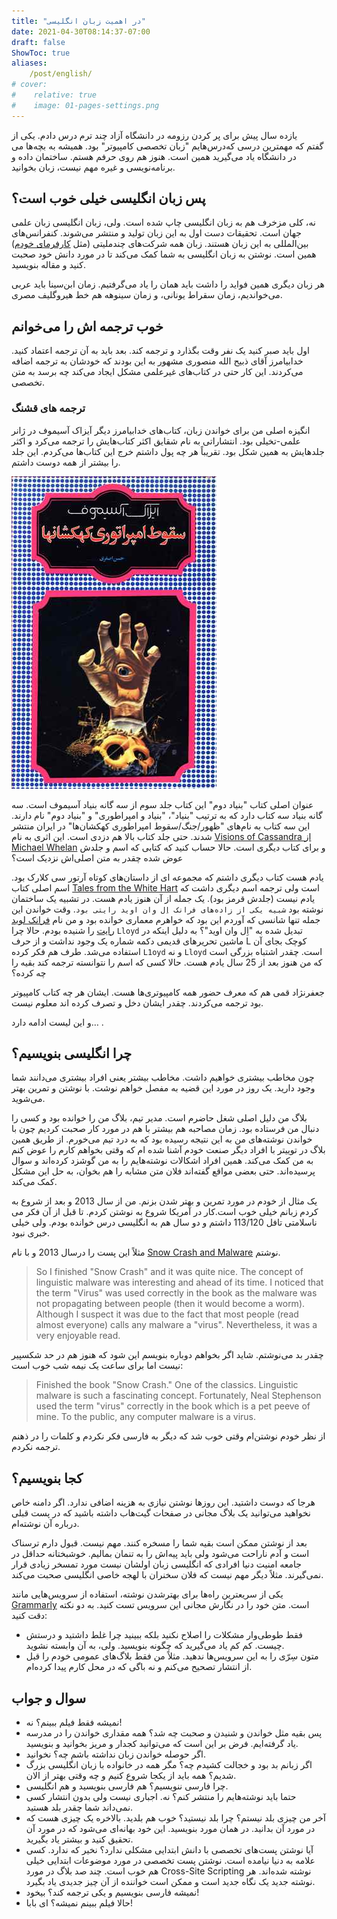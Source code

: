 ```yaml
---
title: "در اهمیت زبان انگلیسی"
date: 2021-04-30T08:14:37-07:00
draft: false
ShowToc: true
aliases:
    /post/english/
# cover:
#    relative: true
#    image: 01-pages-settings.png
---
```


یازده سال پیش برای پر کردن رزومه در دانشگاه آزاد چند ترم درس دادم. یکی از
درس‌هایم "زبان تخصصی کامپیوتر" بود. همیشه به بچه‌ها می‎‌گفتم که مهمترین درسی که
در دانشگاه یاد می‌گیرید همین است. هنوز هم روی حرفم هستم. ساختمان داده و
برنامه‌نویسی و غیره مهم نیست، زبان بخوانید.

## پس زبان انگلیسی خیلی خوب است؟
نه، کلی مزخرف هم به زبان انگلیسی چاپ شده است. ولی، زبان انگلیسی زبان علمی جهان
است. تحقیقات دست اول به این زبان تولید و منتشر می‌شوند. کنفرانس‌های بین‌المللی
به این زبان هستند. زبان همه شرکت‌های چندملیتی (مثل [کارفرمای خودم][ea.com]) همین
است. نوشتن به زبان انگلیسی به شما کمک می‌کند تا در مورد دانش خود صحبت کنید و
مقاله بنویسید.

[ea.com]: https://ea.com

هر زبان دیگری همین فواید را داشت باید همان را یاد می‌گرفتیم. زمان ابن‌سینا باید
عربی می‌خواندیم، زمان سقراط یونانی، و زمان سینوهه هم خط هیروگلیف مصری.

## خوب ترجمه اش را می‌خوانم
اول باید صبر کنید یک نفر وقت بگذارد و ترجمه کند. بعد باید به آن ترجمه اعتماد کنید. خدابیامرز آقای ذبیح الله منصوری مشهور به این بودند که خودشان به ترجمه اضافه می‌کردند. این کار حتی در کتاب‌های غیرعلمی مشکل ایجاد می‌کند چه برسد به متن تخصصی.

### ترجمه های قشنگ
انگیزه اصلی من برای خواندن زبان، کتاب‌های خدابیامرز دیگر آیزاک آسیموف در ژانر
علمی-تخیلی بود. انتشاراتی به نام شقایق اکثر کتاب‌هایش را ترجمه می‌کرد و اکثر
جلدهایش به همین شکل بود. تقریباً هر چه پول داشتم خرج این کتاب‌ها می‌کردم. این
جلد را بیشتر از همه دوست داشتم.

![](01-cover.jpeg)

عنوان اصلی کتاب "بنیاد دوم" این کتاب جلد سوم از سه گانه بنیاد آسیموف است. سه
گانه بنیاد سه کتاب دارد که به ترتیب "بنیاد"، "بنیاد و امپراطوری" و "بنیاد دوم"
نام دارند. این سه کتاب به نام‌های "ظهور/جنگ/سقوط امپراطوری کهکشان‌ها" در ایران
منتشر شدند. حتی جلد کتاب بالا هم دزدی است. این اثری به نام [Visions of Cassandra
از Michael Whelan][cassandra-whelan] و برای کتاب دیگری است. حالا حساب کنید که کتابی که اسم و جلدش
عوض شده چقدر به متن اصلی‌اش نزدیک است؟

[cassandra-whelan]: https://www.michaelwhelan.com/biography/

یادم هست کتاب دیگری داشتم که مجموعه ای از داستان‌های کوتاه آرتور سی کلارک بود.
اسم اصلی کتاب [Tales from the White Hart][whitehart] است ولی ترجمه اسم دیگری
داشت که یادم نیست (جلدش قرمز بود). یک جمله از آن هنوز یادم هست. در تشبیه یک
ساختمان نوشته بود `شبیه یکی از زاده‌های فرانک اِل وان اوید رایتی بود`. وقت
خواندن این جمله تنها شانسی که آوردم این بود که خواهرم معماری خوانده بود و من نام
[فرانک لوید رایت][frank-lloyd-wright] را شنیده بودم. حالا چرا `Lloyd` تبدیل شده
به "اِل وان اوید"؟ به دلیل اینکه در ماشین تحریر‌های قدیمی دکمه شماره یک وجود
نداشت و از حرف L کوچک بجای آن استفاده می‌شد. طرف هم فکر کرده `L1oyd` و نه
`Lloyd` است. چقدر اشتباه بزرگی است که من هنوز بعد از 25 سال یادم هست. حالا کسی
که اسم را نتوانسته ترجمه کند بقیه را چه کرده؟

[whitehart]: https://en.wikipedia.org/wiki/Tales_from_the_White_Hart
[frank-lloyd-wright]: https://en.wikipedia.org/wiki/Frank_Lloyd_Wright

جعفرنژاد قمی هم که معرف حضور همه کامپیوتری‌ها هست. ایشان هر چه کتاب کامپیوتر بود ترجمه می‌کردند. چقدر ایشان دخل و تصرف کرده اند معلوم نیست.

و این لیست ادامه دارد… .

## چرا انگلیسی بنویسیم؟
چون مخاطب بیشتری خواهیم داشت. مخاطب بیشتر یعنی افراد بیشتری می‌دانند شما وجود
دارید. یک روز در مورد این قضیه به مفصل خواهم نوشت. با نوشتن و تمرین بهتر
می‌شوید.

بلاگ من دلیل اصلی شغل حاضرم است. مدیر تیم، بلاگ من را خوانده بود و کسی را دنبال
من فرستاده بود. زمان مصاحبه هم بیشتر با هم در مورد کار صحبت کردیم چون با خواندن
نوشته‌های من به این نتیجه رسیده بود که به درد تیم می‌خورم. از طریق همین بلاگ در
توییتر با افراد دیگر صنعت خودم آشنا شده ام که وقتی بخواهم کارم را عوض کنم به من
کمک می‌کند. همین افراد اشکالات نوشته‌هایم را به من گوشزد کرده‌اند و سوال
پرسیده‌اند. حتی بعضی مواقع گفته‌اند فلان متن مشابه را هم بخوان، به حل این مشکل
کمک می‌کند.

یک مثال از خودم در مورد تمرین و بهتر شدن بزنم. من از سال 2013 و بعد از شروع به
کار در آمریکا شروع به نوشتن کردم. تا قبل از آن فکر می‏‎‌کردم زبانم خیلی خوب است.
ناسلامتی تافل 113/120 داشتم و دو سال هم به انگلیسی درس خوانده بودم. ولی خیلی
خبری نبود.

مثلاً این پست را درسال 2013 و با نام [Snow Crash and Malware][snowcrash-malware] نوشتم.

[snowcrash-malware]: https://parsiya.net/blog/2013-09-23-snow-crash-and-malware/

> So I finished "Snow Crash" and it was quite nice. The concept of linguistic
> malware was interesting and ahead of its time. I noticed that the term "Virus"
> was used correctly in the book as the malware was not propagating between
> people (then it would become a worm). Although I suspect it was due to the
> fact that most people (read almost everyone) calls any malware a "virus".
> Nevertheless, it was a very enjoyable read.

چقدر بد می‌نوشتم. شاید اگر بخواهم دوباره بنویسم این شود که هنوز هم در حد شکسپیر
نیست اما برای ساعت یک نیمه شب خوب است:

> Finished the book "Snow Crash." One of the classics. Linguistic malware is
> such a fascinating concept. Fortunately, Neal Stephenson used the term "virus"
> correctly in the book which is a pet peeve of mine. To the public, any
> computer malware is a virus.

از نظر خودم نوشتن‌ام وقتی خوب شد که دیگر به فارسی فکر نکردم و کلمات را در ذهنم ترجمه نکردم.

## کجا بنویسیم؟
هرجا که دوست داشتید. این روزها نوشتن نیازی به هزینه اضافی ندارد. اگر دامنه خاص
نخواهید می‌توانید یک بلاگ مجانی در صفحات گیت‌هاب داشته باشید که در پست قبلی
درباره آن نوشته‌ام.

بعد از نوشتن ممکن است بقیه شما را مسخره کنند. مهم نیست. قبول دارم ترسناک است و
آدم ناراحت می‌شود ولی باید پیه‌اش را به تنمان بمالیم. خوشبختانه حداقل در جامعه
امنیت دنیا افرادی که انگلیسی زبان اولشان نیست مورد تمسخر زیادی قرار نمی‌گیرند.
مثلاً دیگر مهم نیست که فلان سخنران با لهجه خاصی انگلیسی صحبت می‌کند.

یکی از سریعترین راه‌ها برای بهترشدن نوشته‌، استفاده از سرویس‌هایی مانند
[Grammarly][grammarly] است. متن خود را در نگارش مجانی این سرویس تست کنید. به دو
نکته دقت کنید:

[grammarly]: https://grammarly.com

* فقط طوطی‌وار مشکلات را اصلاح نکنید بلکه ببینید چرا غلط داشتید و درستش چیست. کم
  کم یاد می‌گیرید که چگونه بنویسید. ولی، به آن وابسته نشوید.
* متون سِرّی را به این سرویس‌ها ندهید. مثلاً من فقط بلاگ‌های عمومی خودم را قبل
  از انتشار تصحیح می‌کنم و نه باگی که در محل کارم پیدا کرده‌ام.

## سوال و جواب

* نمیشه فقط فیلم ببینم؟ نه!
* پس بقیه مثل خواندن و شنیدن و صحبت چه شد؟ همه مقداری خواندن را در مدرسه یاد
  گرفته‌ایم. فرض بر این است که می‌توانید کجدار و مریز بخوانید و بنویسید.
* اگر حوصله خواندن زبان نداشته باشم چه؟ نخوانید.
* اگر زبانم بد بود و خجالت کشیدم چه؟ مگر همه در خانواده با زبان انگلیسی بزرگ
  شدیم؟ همه باید از یکجا شروع کنیم و چه وقتی بهتر از الان.
* چرا فارسی ننویسیم؟ هم فارسی بنویسید و هم انگلیسی.
* حتما باید نوشته‌هایم را منتشر کنم؟ نه. اجباری نیست ولی بدون انتشار کسی
  نمی‌داند شما چقدر بلد هستید.
* آخر من چیزی بلد نیستم؟ چرا بلد نیستید؟ خوب هم بلدید. بالاخره یک چیزی هست که در
  مورد آن بدانید. در همان مورد بنویسید. این خود بهانه‌ای می‌شود که در مورد آن
  تحقیق کنید و بیشتر یاد بگیرید.
* آیا نوشتن پست‌های تخصصی با دانش ابتدایی مشکلی ندارد؟ نخیر که ندارد. کسی علامه
  به دنیا نیامده است. نوشتن پست تخصصی در مورد موضوعات ابتدایی خیلی هم خوب است.
  چند صد بلاگ در مورد Cross-Site Scripting نوشته شده‌اند. هر نوشته جدید یک نگاه
  جدید است و ممکن است خواننده از آن چیز جدیدی یاد بگیرد.
* نمیشه فارسی بنویسیم و یکی ترجمه کند؟ بیخود!
* حالا فیلم ببینم نمیشه؟ ای بابا!